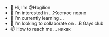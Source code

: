 - 👋 Hi, I’m @Hogilion
- 👀 I’m interested in ...Жесткое порно
- 🌱 I’m currently learning ...
- 💞️ I’m looking to collaborate on ...В Gays club
- 📫 How to reach me ... никак

<!---
Hogilion/Hogilion is a ✨ special ✨ repository because its `README.md` (this file) appears on your GitHub profile.
You can click the Preview link to take a look at your changes.
--->
